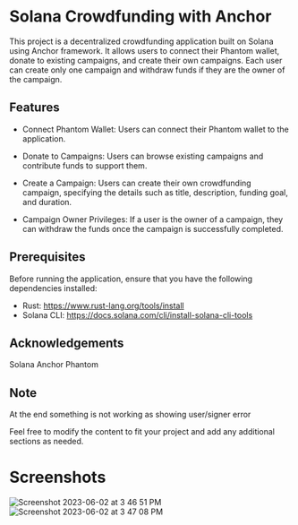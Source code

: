 
# Solana Crowdfunding with Anchor

This project is a decentralized crowdfunding application built on Solana using Anchor framework. It allows users to connect their Phantom wallet, donate to existing campaigns, and create their own campaigns. Each user can create only one campaign and withdraw funds if they are the owner of the campaign.

## Features

- Connect Phantom Wallet: Users can connect their Phantom wallet to the application.

- Donate to Campaigns: Users can browse existing campaigns and contribute funds to support them.

- Create a Campaign: Users can create their own crowdfunding campaign, specifying the details such as title, description, funding goal, and duration.

- Campaign Owner Privileges: If a user is the owner of a campaign, they can withdraw the funds once the campaign is successfully completed.

## Prerequisites

Before running the application, ensure that you have the following dependencies installed:

- Rust: https://www.rust-lang.org/tools/install
- Solana CLI: https://docs.solana.com/cli/install-solana-cli-tools



## Acknowledgements
Solana
Anchor
Phantom


## Note
At the end something is not working as showing user/signer error

Feel free to modify the content to fit your project and add any additional sections as needed.

# Screenshots
![Screenshot 2023-06-02 at 3 46 51 PM](https://github.com/Hrithik200/crowdfunding/assets/64530006/6301cae1-f8d5-4c58-9961-71f628dd6f57)![Screenshot 2023-06-02 at 3 47 08 PM](https://github.com/Hrithik200/crowdfunding/assets/64530006/24478e62-e182-4ddb-ab23-eeecabda07b5)


